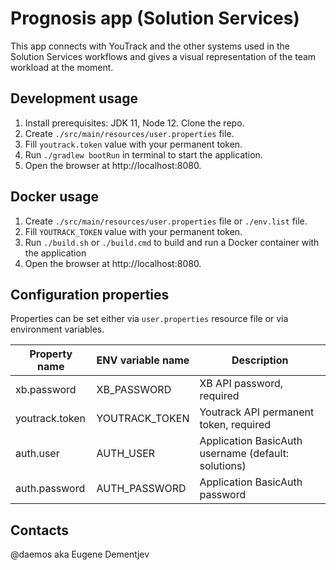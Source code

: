 # Prognosis app (Solution Services)

This app connects with YouTrack and the other systems used in the Solution Services workflows and gives a visual representation of the team workload at the moment.

## Development usage

1. Install prerequisites: JDK 11, Node 12. Clone the repo.
2. Create `./src/main/resources/user.properties` file.
3. Fill `youtrack.token` value with your permanent token.
4. Run `./gradlew bootRun` in terminal to start the application.
5. Open the browser at http://localhost:8080.

## Docker usage

1. Create `./src/main/resources/user.properties` file or `./env.list` file.
2. Fill `YOUTRACK_TOKEN` value with your permanent token.
3. Run `./build.sh` or `./build.cmd` to build and run a Docker container with the application
4. Open the browser at http://localhost:8080.

## Configuration properties

Properties can be set either via `user.properties` resource file or via environment variables. 

| Property name | ENV variable name | Description |
| --- | --- | --- |
| xb.password | XB_PASSWORD | XB API password, required |
| youtrack.token | YOUTRACK_TOKEN | Youtrack API permanent token, required |
| auth.user | AUTH_USER | Application BasicAuth username (default: solutions) |
| auth.password | AUTH_PASSWORD | Application BasicAuth password |

## Contacts

@daemos aka Eugene Dementjev
